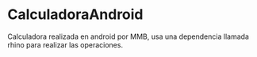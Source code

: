 # CalculadoraAndroid
Calculadora realizada en android por MMB, usa una dependencia llamada rhino para realizar las operaciones.
